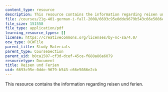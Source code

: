 ```yaml
---
content_type: resource
description: This resource contains the information regarding reisen und ferien.
file: /courses/21g-401-german-i-fall-2008/6693c95e0dde9679b543c66e5086e2cb_MIT21G_401F08_reisen_feri.pdf
file_size: 151558
file_type: application/pdf
learning_resource_types: []
license: https://creativecommons.org/licenses/by-nc-sa/4.0/
ocw_type: OCWFile
parent_title: Study Materials
parent_type: CourseSection
parent_uid: b0ca1507-cf3d-dcef-45ce-f688a86a6079
resourcetype: Document
title: Reisen und Ferien
uid: 6693c95e-0dde-9679-b543-c66e5086e2cb
---
```

This resource contains the information regarding reisen und ferien.